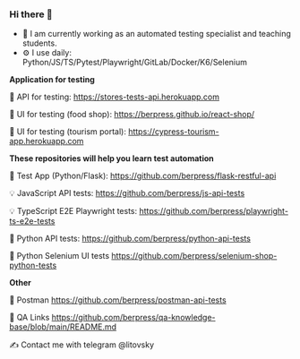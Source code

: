 ### Hi there 👋

- 🔭 I am currently working as an automated testing specialist and teaching students.
- ⚙️ I use daily: Python/JS/TS/Pytest/Playwright/GitLab/Docker/K6/Selenium

**Application for testing**


🐍 API for testing: https://stores-tests-api.herokuapp.com

🚀 UI for testing (food shop): https://berpress.github.io/react-shop/

🚀 UI for testing (tourism portal): https://cypress-tourism-app.herokuapp.com


**These repositories will help you learn test automation**

🚀 Test App (Python/Flask): https://github.com/berpress/flask-restful-api

💡 JavaScript API tests: https://github.com/berpress/js-api-tests

💡 TypeScript E2E Playwright tests: https://github.com/berpress/playwright-ts-e2e-tests

🐍 Python API tests: https://github.com/berpress/python-api-tests

🐍 Python Selenium UI tests https://github.com/berpress/selenium-shop-python-tests

**Other**

🔎 Postman https://github.com/berpress/postman-api-tests

📖 QA Links https://github.com/berpress/qa-knowledge-base/blob/main/README.md

✍️ Contact me with telegram @litovsky
